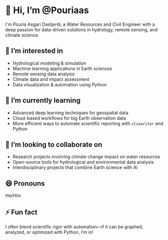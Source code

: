 # 👋 Hi, I’m @Pouriaas

I'm Pouria Asgari Dastjerdi, a Water Resources and Civil Engineer with a deep passion for data-driven solutions in hydrology, remote sensing, and climate science.

## 👀 I’m interested in
- Hydrological modeling & simulation  
- Machine learning applications in Earth sciences  
- Remote sensing data analysis  
- Climate data and impact assessment  
- Data visualization & automation using Python

## 🌱 I’m currently learning
- Advanced deep learning techniques for geospatial data  
- Cloud-based workflows for big Earth observation data  
- More efficient ways to automate scientific reporting with `xlsxwriter` and Python

## 💞️ I’m looking to collaborate on
- Research projects involving climate change impact on water resources  
- Open-source tools for hydrological and environmental data analysis  
- Interdisciplinary projects that combine Earth science with AI

## 😄 Pronouns
He/Him

## ⚡ Fun fact
I often blend scientific rigor with automation—if it can be graphed, analyzed, or optimized with Python, I’m in!
